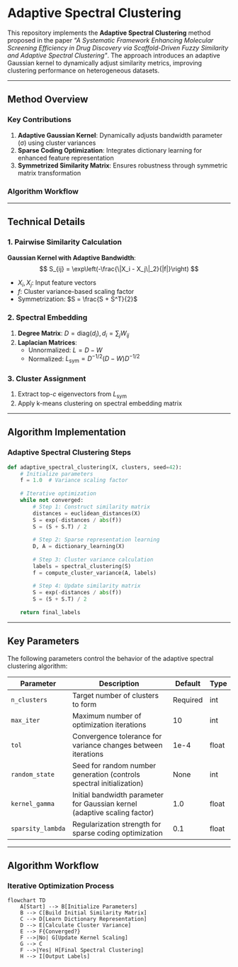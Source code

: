 # Adaptive Spectral Clustering

This repository implements the **Adaptive Spectral Clustering** method proposed in the paper *"A Systematic Framework Enhancing Molecular Screening Efficiency in Drug Discovery via Scaffold-Driven Fuzzy Similarity and Adaptive Spectral Clustering"*. The approach introduces an adaptive Gaussian kernel to dynamically adjust similarity metrics, improving clustering performance on heterogeneous datasets.

---

## Method Overview

### Key Contributions
1. **Adaptive Gaussian Kernel**: Dynamically adjusts bandwidth parameter (σ) using cluster variances
2. **Sparse Coding Optimization**: Integrates dictionary learning for enhanced feature representation
3. **Symmetrized Similarity Matrix**: Ensures robustness through symmetric matrix transformation

### Algorithm Workflow


---

## Technical Details

### 1. Pairwise Similarity Calculation
**Gaussian Kernel with Adaptive Bandwidth**:
$$
S_{ij} = \exp\left(-\frac{\|X_i - X_j\|_2}{|f|}\right)
$$
- $X_i, X_j$: Input feature vectors
- $f$: Cluster variance-based scaling factor
- Symmetrization: $S = \frac{S + S^T}{2}$

### 2. Spectral Embedding
1. **Degree Matrix**: $D = \text{diag}(d_i), d_i = \sum_j W_{ij}$
2. **Laplacian Matrices**:
   - Unnormalized: $L = D - W$
   - Normalized: $L_{\text{sym}} = D^{-1/2} (D - W) D^{-1/2}$

### 3. Cluster Assignment
1. Extract top-$c$ eigenvectors from $L_{\text{sym}}$
2. Apply k-means clustering on spectral embedding matrix

---

## Algorithm Implementation

### Adaptive Spectral Clustering Steps
```python
def adaptive_spectral_clustering(X, clusters, seed=42):
    # Initialize parameters
    f = 1.0  # Variance scaling factor
    
    # Iterative optimization
    while not converged:
        # Step 1: Construct similarity matrix
        distances = euclidean_distances(X)
        S = exp(-distances / abs(f))
        S = (S + S.T) / 2
        
        # Step 2: Sparse representation learning
        D, A = dictionary_learning(X)
        
        # Step 3: Cluster variance calculation
        labels = spectral_clustering(S)
        f = compute_cluster_variance(A, labels)
        
        # Step 4: Update similarity matrix
        S = exp(-distances / abs(f))
        S = (S + S.T) / 2
    
    return final_labels
```
---

## Key Parameters

The following parameters control the behavior of the adaptive spectral clustering algorithm:

| Parameter         | Description                                                                 | Default  | Type    |
|-------------------|-----------------------------------------------------------------------------|----------|---------|
| `n_clusters`      | Target number of clusters to form                                           | Required | int     |
| `max_iter`        | Maximum number of optimization iterations                                   | 10       | int     |
| `tol`             | Convergence tolerance for variance changes between iterations               | 1e-4     | float   |
| `random_state`    | Seed for random number generation (controls spectral initialization)        | None     | int     |
| `kernel_gamma`    | Initial bandwidth parameter for Gaussian kernel (adaptive scaling factor)   | 1.0      | float   |
| `sparsity_lambda` | Regularization strength for sparse coding optimization                      | 0.1      | float   |

---

## Algorithm Workflow

### Iterative Optimization Process
```mermaid
flowchart TD
    A[Start] --> B[Initialize Parameters]
    B --> C[Build Initial Similarity Matrix]
    C --> D[Learn Dictionary Representation]
    D --> E[Calculate Cluster Variance]
    E --> F{Converged?}
    F -->|No| G[Update Kernel Scaling]
    G --> C
    F -->|Yes| H[Final Spectral Clustering]
    H --> I[Output Labels]
